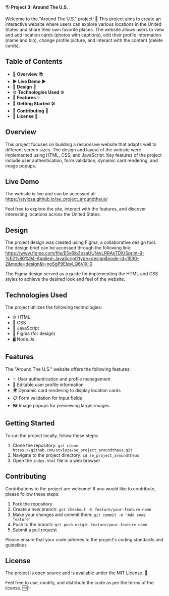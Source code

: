 🌎 **Project 3: Around The U.S.**  .

Welcome to the "Around The U.S." project! 🎉 This project aims to create an interactive website where users can explore various locations in the United States and share their own favorite places. The website allows users to view and add location cards (photos with captions), edit their profile information (name and bio), change profile picture, and interact with the content (delete cards).

## Table of Contents

- 📖 **Overview** 📚
- ▶️ **Live Demo** ▶️
- 🎨 **Design** 🎨
- ⚙️ **Technologies Used** ⚙️
- 🌟 **Features** ✨
- 🚀 **Getting Started** 🛠️
- 🤝 **Contributing** 👥
- 📄 **License** 📜

## Overview

This project focuses on building a responsive website that adapts well to different screen sizes. The design and layout of the website were implemented using HTML, CSS, and JavaScript. Key features of the project include user authentication, form validation, dynamic card rendering, and image popups.

## Live Demo

The website is live and can be accessed at: https://stvloza.github.io/se_project_aroundtheus/

Feel free to explore the site, interact with the features, and discover interesting locations across the United States.

## Design

The project design was created using Figma, a collaborative design tool. The design brief can be accessed through the following link: https://www.figma.com/file/E5x6ib3osaUUNwLRRAsTDX/Sprint-9-%E2%80%94-Applied-JavaScript?type=design&node-id=1530-2&mode=design&t=noSgP9EIqvLQ6VjX-0

The Figma design served as a guide for implementing the HTML and CSS styles to achieve the desired look and feel of the website.

## Technologies Used

The project utilizes the following technologies:

- 🌐 HTML
- 🎨 CSS
- 🚀 JavaScript
- 🎨 Figma (for design)
- 🖥️ Node.Js

## Features

The "Around The U.S." website offers the following features:

- ✨ User authentication and profile management
- 📝 Editable user profile information
- 🌍 Dynamic card rendering to display location cards
- 📋 Form validation for input fields
- 🖼️ Image popups for previewing larger images

## Getting Started

To run the project locally, follow these steps:

1. Clone the repository: `git clone https://github.com/stvloza/se_project_aroundtheus.git`
2. Navigate to the project directory: `cd se_project_aroundtheus`
3. Open the `index.html` file in a web browser

## Contributing

Contributions to the project are welcome! If you would like to contribute, please follow these steps:

1. Fork the repository
2. Create a new branch: `git checkout -b feature/your-feature-name`
3. Make your changes and commit them: `git commit -m 'Add some feature'`
4. Push to the branch: `git push origin feature/your-feature-name`
5. Submit a pull request

Please ensure that your code adheres to the project's coding standards and guidelines

## License

The project is open source and is available under the MIT License. 📄

Feel free to use, modify, and distribute the code as per the terms of the license. 🆓✨
